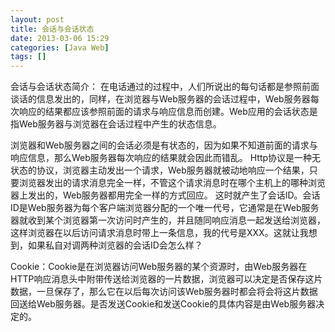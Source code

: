 ```yaml
---
layout: post
title: 会话与会话状态
date: 2013-03-06 15:29
categories: [Java Web]
tags: []
---
```

会话与会话状态简介：
在电话通过的过程中，人们所说出的每句话都是参照前面谈话的信息发出的，同样，在浏览器与Web服务器的会话过程中，Web服务器每次响应的结果都应该参照前面的请求与响应信息而创建。Web应用的会话状态是指Web服务器与浏览器在会话过程中产生的状态信息。


浏览器和Web服务器之间的会话必须是有状态的，因为如果不知道前面的请求与响应信息，那么Web服务器每次响应的结果就会因此而错乱。
Http协议是一种无状态的协议，浏览器主动发出一个请求，Web服务器就被动地响应一个结果，只要浏览器发出的请求消息完全一样，不管这个请求消息时在哪个主机上的哪种浏览器上发出的，Web服务器都用完全一样的方式回应。
这时就产生了会话ID。会话ID是Web服务器为每个客户端浏览器分配的一个唯一代号，它通常是在Web服务器就收到某个浏览器第一次访问时产生的，并且随同响应消息一起发送给浏览器，这样浏览器在以后访问请求消息时带上一条信息，我的代号是XXX。这就让我想到，如果私自对调两种浏览器的会话ID会怎么样？


Cookie：Cookie是在浏览器访问Web服务器的某个资源时，由Web服务器在HTTP响应消息头中附带传送给浏览器的一片数据，浏览器可以决定是否保存这片数据，一旦保存了，那么它在以后每次访问该Web服务器时都会将会将这片数据回送给Web服务器。是否发送Cookie和发送Cookie的具体内容是由Web服务器决定的。
   
